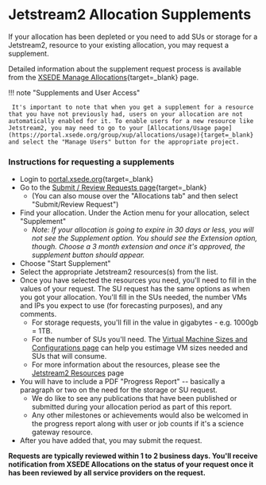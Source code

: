 # Jetstream2 Allocation Supplements

If your allocation has been depleted or you need to add SUs or storage for a Jetstream2, resource to your existing allocation, you may request a supplement.

Detailed information about the supplement request process is available from the [XSEDE Manage Allocations](https://portal.xsede.org/allocations/managing#managealloc-supplements){target=_blank} page.

!!! note "Supplements and User Access"

     It's important to note that when you get a supplement for a resource that you have not previously had, users on your allocation are not automatically enabled for it. To enable users for a new resource like Jetstream2, you may need to go to your [Allocations/Usage page](https://portal.xsede.org/group/xup/allocations/usage){target=_blank} and select the "Manage Users" button for the appropriate project.

### Instructions for requesting a supplements

* Login to [portal.xsede.org](https://portal.xsede.org){target=_blank}
* Go to the [Submit / Review Requests page](https://portal.xsede.org/group/xup/submit-request#/){target=_blank}
    * (You can also mouse over the "Allocations tab" and then select "Submit/Review Request")
* Find your allocation. Under the Action menu for your allocation, select "Supplement"
    * *Note: If your allocation is going to expire in 30 days or less, you will not see the Supplement option. You should see the Extension option, though. Choose a 3 month extension and once it's approved, the supplement button should appear.*
* Choose "Start Supplement"
* Select the appropriate Jetstream2 resources(s) from the list.
* Once you have selected the resources you need, you'll need to fill in the values of your request. The SU request has the same options as when you got your allocation. You'll fill in the SUs needed, the number VMs and IPs you expect to use (for forecasting purposes), and any comments.
    * For storage requests, you'll fill in the value in gigabytes - e.g. 1000gb = 1TB.
    * For the number of SUs you'll need. The [Virtual Machine Sizes and Configurations page](../general/vmsizes.md) can help you estimage VM sizes needed and SUs that will consume.
    * For more information about the resources, please see the [Jetstream2 Resources](../general/resources.md) page
* You will have to include a PDF "Progress Report" -- basically a paragraph or two on the need for the storage or SU request.
    * We do like to see any publications that have been published or submitted during your allocation period as part of this report.
    * Any other milestones or achievements would also be welcomed in the progress report along with user or job counts if it's a science gateway resource.
* After you have added that, you may submit the request.

**Requests are typically reviewed within 1 to 2 business days. You'll receive notification from XSEDE Allocations on the status of your request once it has been reviewed by all service providers on the request.**
